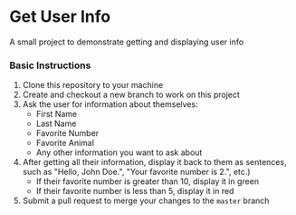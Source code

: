 # Get User Info
A small project to demonstrate getting and displaying user info

### Basic Instructions
1. Clone this repository to your machine
2. Create and checkout a new branch to work on this project
3. Ask the user for information about themselves:
    - First Name
    - Last Name
    - Favorite Number
    - Favorite Animal
    - Any other information you want to ask about
4. After getting all their information, display it back to them as sentences, such as "Hello, John Doe.", "Your favorite number is 2.", etc.)
    - If their favorite number is greater than 10, display it in green
    - If their favorite number is less than 5, display it in red
5. Submit a pull request to merge your changes to the `master` branch
